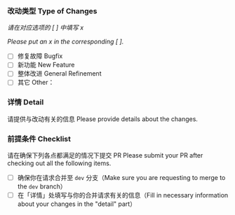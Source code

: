 ### 改动类型 Type of Changes

_请在对应选项的 [ ] 中填写 x_

_Please put an x in the corresponding [ ]._

* [ ] 修复故障 Bugfix
* [ ] 新功能 New Feature
* [ ] 整体改进 General Refinement
* [ ] 其它 Other：

### 详情 Detail

请提供与改动有关的信息
Please provide details about the changes.

### 前提条件 Checklist
请在确保下列各点都满足的情况下提交 PR
Please submit your PR after checking out all the following items.

* [ ] 确保你在请求合并至 `dev` 分支（Make sure you are requesting to merge to the `dev` branch）
* [ ] 在「详情」处填写与你的合并请求有关的信息（Fill in necessary information about your changes in the "detail" part）
